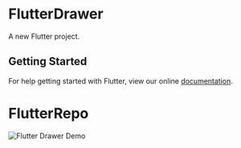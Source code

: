 # FlutterDrawer

A new Flutter project.

## Getting Started

For help getting started with Flutter, view our online
[documentation](https://flutter.io/).
# FlutterRepo


![Flutter Drawer Demo](https://user-images.githubusercontent.com/3183449/48640764-9aecad80-e9fd-11e8-8fa0-3bbb76a2ffc5.gif)

